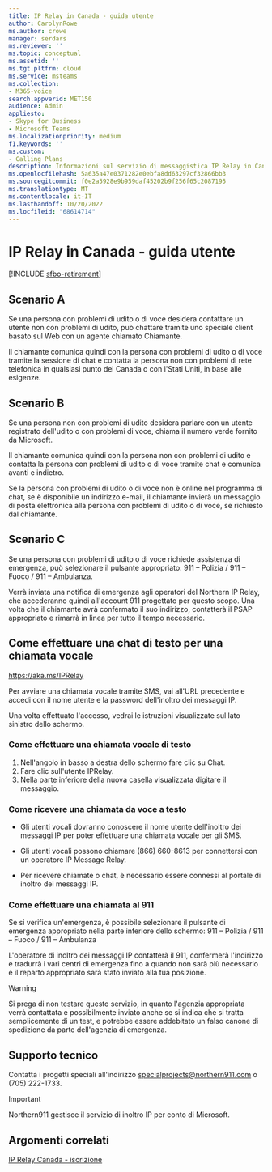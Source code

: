 ```yaml
---
title: IP Relay in Canada - guida utente
author: CarolynRowe
ms.author: crowe
manager: serdars
ms.reviewer: ''
ms.topic: conceptual
ms.assetid: ''
ms.tgt.pltfrm: cloud
ms.service: msteams
ms.collection:
- M365-voice
search.appverid: MET150
audience: Admin
appliesto:
- Skype for Business
- Microsoft Teams
ms.localizationpriority: medium
f1.keywords: ''
ms.custom:
- Calling Plans
description: Informazioni sul servizio di messaggistica IP Relay in Canada.
ms.openlocfilehash: 5a635a47e0371282e0ebfa8dd63297cf32866bb3
ms.sourcegitcommit: f0e2a5928e9b959daf45202b9f256f65c2087195
ms.translationtype: MT
ms.contentlocale: it-IT
ms.lasthandoff: 10/20/2022
ms.locfileid: "68614714"
---
```

# <a name="ip-relay-in-canada---user-guide"></a>IP Relay in Canada - guida utente

[!INCLUDE [sfbo-retirement](../Skype/Hub/includes/sfbo-retirement.md)]

## <a name="scenario-a"></a>Scenario A
  
Se una persona con problemi di udito o di voce desidera contattare un utente non con problemi di udito, può chattare tramite uno speciale client basato sul Web con un agente chiamato Chiamante.

Il chiamante comunica quindi con la persona con problemi di udito o di voce tramite la sessione di chat e contatta la persona non con problemi di rete telefonica in qualsiasi punto del Canada o con l'Stati Uniti, in base alle esigenze.

## <a name="scenario-b"></a>Scenario B

Se una persona non con problemi di udito desidera parlare con un utente registrato dell'udito o con problemi di voce, chiama il numero verde fornito da Microsoft.

Il chiamante comunica quindi con la persona non con problemi di udito e contatta la persona con problemi di udito o di voce tramite chat e comunica avanti e indietro.

Se la persona con problemi di udito o di voce non è online nel programma di chat, se è disponibile un indirizzo e-mail, il chiamante invierà un messaggio di posta elettronica alla persona con problemi di udito o di voce, se richiesto dal chiamante.

## <a name="scenario-c"></a>Scenario C

Se una persona con problemi di udito o di voce richiede assistenza di emergenza, può selezionare il pulsante appropriato: 911 – Polizia / 911 – Fuoco / 911 – Ambulanza.

Verrà inviata una notifica di emergenza agli operatori del Northern IP Relay, che accederanno quindi all'account 911 progettato per questo scopo. Una volta che il chiamante avrà confermato il suo indirizzo, contatterà il PSAP appropriato e rimarrà in linea per tutto il tempo necessario.

## <a name="how-to-place-a-text-chat-to-voice-call"></a>Come effettuare una chat di testo per una chiamata vocale

https://aka.ms/IPRelay

Per avviare una chiamata vocale tramite SMS, vai all'URL precedente e accedi con il nome utente e la password dell'inoltro dei messaggi IP.

Una volta effettuato l'accesso, vedrai le istruzioni visualizzate sul lato sinistro dello schermo.

### <a name="how-to-make-a-text-to-voice-call"></a>Come effettuare una chiamata vocale di testo

1. Nell'angolo in basso a destra dello schermo fare clic su Chat.
2. Fare clic sull'utente IPRelay.
3. Nella parte inferiore della nuova casella visualizzata digitare il messaggio.

### <a name="how-to-receive-a-voice-to-text-call"></a>Come ricevere una chiamata da voce a testo

- Gli utenti vocali dovranno conoscere il nome utente dell'inoltro dei messaggi IP per poter effettuare una chiamata vocale per gli SMS.

- Gli utenti vocali possono chiamare (866) 660-8613 per connettersi con un operatore IP Message Relay.

- Per ricevere chiamate o chat, è necessario essere connessi al portale di inoltro dei messaggi IP.

### <a name="how-to-place-a-911-call"></a>Come effettuare una chiamata al 911

Se si verifica un'emergenza, è possibile selezionare il pulsante di emergenza appropriato nella parte inferiore dello schermo: 911 – Polizia / 911 – Fuoco / 911 – Ambulanza

L'operatore di inoltro dei messaggi IP contatterà il 911, confermerà l'indirizzo e tradurrà i vari centri di emergenza fino a quando non sarà più necessario e il reparto appropriato sarà stato inviato alla tua posizione.

> [!Warning]
> Si prega di non testare questo servizio, in quanto l'agenzia appropriata verrà contattata e possibilmente inviato anche se si indica che si tratta semplicemente di un test, e potrebbe essere addebitato un falso canone di spedizione da parte dell'agenzia di emergenza.

## <a name="customer-support"></a>Supporto tecnico
Contatta i progetti speciali all'indirizzo specialprojects@northern911.com o (705) 222-1733.

> [!Important]
> Northern911 gestisce il servizio di inoltro IP per conto di Microsoft.

## <a name="related-topics"></a>Argomenti correlati

[IP Relay Canada - iscrizione](ip-relay-canada-email-signup.md)